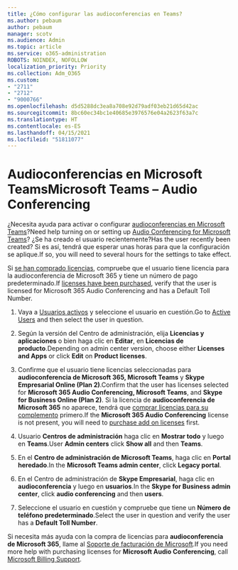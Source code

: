 ```yaml
---
title: ¿Cómo configurar las audioconferencias en Teams?
ms.author: pebaum
author: pebaum
manager: scotv
ms.audience: Admin
ms.topic: article
ms.service: o365-administration
ROBOTS: NOINDEX, NOFOLLOW
localization_priority: Priority
ms.collection: Adm_O365
ms.custom:
- "2711"
- "2712"
- "9000766"
ms.openlocfilehash: d5d5288dc3ea8a708e92d79adf03eb21d65d42ac
ms.sourcegitcommit: 8bc60ec34bc1e40685e3976576e04a2623f63a7c
ms.translationtype: HT
ms.contentlocale: es-ES
ms.lasthandoff: 04/15/2021
ms.locfileid: "51811077"
---
```

# <a name="microsoft-teams--audio-conferencing"></a><span data-ttu-id="aa48e-102">Audioconferencias en Microsoft Teams</span><span class="sxs-lookup"><span data-stu-id="aa48e-102">Microsoft Teams – Audio Conferencing</span></span>

<span data-ttu-id="aa48e-103">¿Necesita ayuda para activar o configurar [audioconferencias en Microsoft Teams](https://docs.microsoft.com/microsoftteams/set-up-audio-conferencing-in-teams)?</span><span class="sxs-lookup"><span data-stu-id="aa48e-103">Need help turning on or setting up [Audio Conferencing for Microsoft Teams](https://docs.microsoft.com/microsoftteams/set-up-audio-conferencing-in-teams)?</span></span>  <span data-ttu-id="aa48e-104">¿Se ha creado el usuario recientemente?</span><span class="sxs-lookup"><span data-stu-id="aa48e-104">Has the user recently been created?</span></span> <span data-ttu-id="aa48e-105">Si es así, tendrá que esperar unas horas para que la configuración se aplique.</span><span class="sxs-lookup"><span data-stu-id="aa48e-105">If so, you will need to several hours for the settings to take effect.</span></span>

<span data-ttu-id="aa48e-106">Si [se han comprado licencias](https://docs.microsoft.com/microsoftteams/set-up-audio-conferencing-in-teams#step-2-get-and-assign-licenses), compruebe que el usuario tiene licencia para la audioconferencia de Microsoft 365 y tiene un número de pago predeterminado.</span><span class="sxs-lookup"><span data-stu-id="aa48e-106">If [licenses have been purchased](https://docs.microsoft.com/microsoftteams/set-up-audio-conferencing-in-teams#step-2-get-and-assign-licenses), verify that the user is licensed for Microsoft 365 Audio Conferencing and has a Default Toll Number.</span></span>

1. <span data-ttu-id="aa48e-107">Vaya a [Usuarios activos](https://admin.microsoft.com/Adminportal/Home?source=applauncher#/users) y seleccione el usuario en cuestión.</span><span class="sxs-lookup"><span data-stu-id="aa48e-107">Go to [Active Users](https://admin.microsoft.com/Adminportal/Home?source=applauncher#/users) and then select the user in question.</span></span>

2. <span data-ttu-id="aa48e-108">Según la versión del Centro de administración, elija **Licencias y aplicaciones** o bien haga clic en **Editar**, en **Licencias de producto**.</span><span class="sxs-lookup"><span data-stu-id="aa48e-108">Depending on admin center version, choose either **Licenses and Apps** or click **Edit** on **Product licenses**.</span></span>

3. <span data-ttu-id="aa48e-109">Confirme que el usuario tiene licencias seleccionadas para **audioconferencia de Microsoft 365, Microsoft Teams** y **Skype Empresarial Online (Plan 2)**.</span><span class="sxs-lookup"><span data-stu-id="aa48e-109">Confirm that the user has licenses selected for **Microsoft 365 Audio Conferencing, Microsoft Teams**, and **Skype for Business Online (Plan 2)**.</span></span> <span data-ttu-id="aa48e-110">Si la licencia de **audioconferencia de Microsoft 365** no aparece, tendrá que [comprar licencias para su complemento](https://docs.microsoft.com/microsoftteams/teams-add-on-licensing/microsoft-teams-add-on-licensing?tabs=small-business) primero.</span><span class="sxs-lookup"><span data-stu-id="aa48e-110">If the **Microsoft 365 Audio Conferencing** license is not present, you will need to [purchase add on licenses](https://docs.microsoft.com/microsoftteams/teams-add-on-licensing/microsoft-teams-add-on-licensing?tabs=small-business) first.</span></span>

4. <span data-ttu-id="aa48e-111">Usuario **Centros de administración** haga clic en **Mostrar todo** y luego en **Teams**.</span><span class="sxs-lookup"><span data-stu-id="aa48e-111">User **Admin centers** click **Show all** and then **Teams**.</span></span>

5. <span data-ttu-id="aa48e-112">En el **Centro de administración de Microsoft Teams**, haga clic en **Portal heredado**.</span><span class="sxs-lookup"><span data-stu-id="aa48e-112">In the **Microsoft Teams admin center**, click **Legacy portal**.</span></span>

6. <span data-ttu-id="aa48e-113">En el Centro de administración de **Skype Empresarial**, haga clic en **audioconferencia** y luego en **usuarios**.</span><span class="sxs-lookup"><span data-stu-id="aa48e-113">In the **Skype for Business admin center**, click **audio conferencing** and then **users**.</span></span>

7. <span data-ttu-id="aa48e-114">Seleccione el usuario en cuestión y compruebe que tiene un **Número de teléfono predeterminado**.</span><span class="sxs-lookup"><span data-stu-id="aa48e-114">Select the user in question and verify the user has a **Default Toll Number**.</span></span>

<span data-ttu-id="aa48e-115">Si necesita más ayuda con la compra de licencias para **audioconferencia de Microsoft 365**, llame al [Soporte de facturación de Microsoft](https://docs.microsoft.com/microsoft-365/admin/contact-support-for-business-products?view=o365-worldwide#phone-support).</span><span class="sxs-lookup"><span data-stu-id="aa48e-115">If you need more help with purchasing licenses for **Microsoft Audio Conferencing**, call [Microsoft Billing Support](https://docs.microsoft.com/microsoft-365/admin/contact-support-for-business-products?view=o365-worldwide#phone-support).</span></span>
